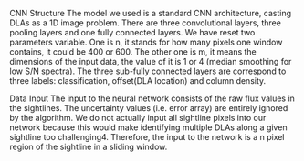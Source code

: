 CNN Structure
The model we used is a standard CNN architecture, casting DLAs as a 1D image problem. There are three convolutional layers, three pooling layers and one fully connected layers. We have reset two parameters variable. One is n, it stands for how many pixels one window contains, it could be 400 or 600. The other one is m, it means the dimensions of the input data, the value of it is 1 or 4 (median smoothing for low S/N spectra). The three sub-fully connected layers are correspond to three labels: classification, offset(DLA location) and column density. 

Data Input
The input to the neural network consists of the raw flux values in the sightlines. The uncertainty values (i.e. error array) are entirely ignored by the algorithm.
We do not actually input all sightline pixels into our network because this would make identifying multiple DLAs along a given sightline too challenging4. Therefore, the input to the network is a n pixel region of the sightline in a sliding window. 

